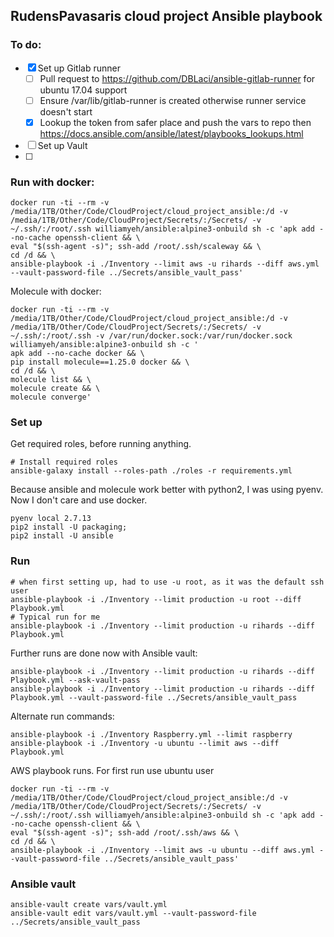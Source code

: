 ## RudensPavasaris cloud project Ansible playbook

### To do:
- [x] Set up Gitlab runner
  - [ ] Pull request to https://github.com/DBLaci/ansible-gitlab-runner for ubuntu 17.04 support
  - [ ] Ensure /var/lib/gitlab-runner is created otherwise runner service doesn't start
  - [x] Lookup the token from safer place and push the vars to repo then https://docs.ansible.com/ansible/latest/playbooks_lookups.html
- [ ] Set up Vault
- [ ]


### Run with docker:
```
docker run -ti --rm -v /media/1TB/Other/Code/CloudProject/cloud_project_ansible:/d -v /media/1TB/Other/Code/CloudProject/Secrets/:/Secrets/ -v ~/.ssh/:/root/.ssh williamyeh/ansible:alpine3-onbuild sh -c 'apk add --no-cache openssh-client && \
eval "$(ssh-agent -s)"; ssh-add /root/.ssh/scaleway && \
cd /d && \
ansible-playbook -i ./Inventory --limit aws -u rihards --diff aws.yml --vault-password-file ../Secrets/ansible_vault_pass'
```

Molecule with docker:
```
docker run -ti --rm -v /media/1TB/Other/Code/CloudProject/cloud_project_ansible:/d -v /media/1TB/Other/Code/CloudProject/Secrets/:/Secrets/ -v ~/.ssh/:/root/.ssh -v /var/run/docker.sock:/var/run/docker.sock williamyeh/ansible:alpine3-onbuild sh -c '
apk add --no-cache docker && \
pip install molecule==1.25.0 docker && \
cd /d && \
molecule list && \
molecule create && \
molecule converge'
```

### Set up
Get required roles, before running anything.
```
# Install required roles
ansible-galaxy install --roles-path ./roles -r requirements.yml
```
Because ansible and molecule work better with python2, I was using pyenv. Now I don't care and use docker.
```
pyenv local 2.7.13
pip2 install -U packaging;
pip2 install -U ansible
```

### Run
```
# when first setting up, had to use -u root, as it was the default ssh user
ansible-playbook -i ./Inventory --limit production -u root --diff Playbook.yml
# Typical run for me
ansible-playbook -i ./Inventory --limit production -u rihards --diff Playbook.yml
```
Further runs are done now with Ansible vault:
```
ansible-playbook -i ./Inventory --limit production -u rihards --diff Playbook.yml --ask-vault-pass
ansible-playbook -i ./Inventory --limit production -u rihards --diff Playbook.yml --vault-password-file ../Secrets/ansible_vault_pass
```

Alternate run commands:
```
ansible-playbook -i ./Inventory Raspberry.yml --limit raspberry
ansible-playbook -i ./Inventory -u ubuntu --limit aws --diff Playbook.yml
```
AWS playbook runs. For first run use ubuntu user
```
docker run -ti --rm -v /media/1TB/Other/Code/CloudProject/cloud_project_ansible:/d -v /media/1TB/Other/Code/CloudProject/Secrets/:/Secrets/ -v ~/.ssh/:/root/.ssh williamyeh/ansible:alpine3-onbuild sh -c 'apk add --no-cache openssh-client && \
eval "$(ssh-agent -s)"; ssh-add /root/.ssh/aws && \
cd /d && \
ansible-playbook -i ./Inventory --limit aws -u ubuntu --diff aws.yml --vault-password-file ../Secrets/ansible_vault_pass'
```

### Ansible vault
```
ansible-vault create vars/vault.yml
ansible-vault edit vars/vault.yml --vault-password-file ../Secrets/ansible_vault_pass
```
